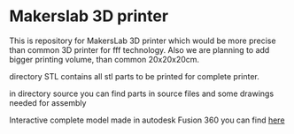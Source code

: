 # Makerslab 3D printer

This is repository for MakersLab 3D printer which would be more precise than common 3D printer for fff technology. 
Also we are planning to add bigger printing volume, than common 20x20x20cm.

directory STL contains all stl parts to be printed for complete printer.

in directory source you can find parts in source files and some drawings needed for assembly

Interactive complete model made in autodesk Fusion 360 you can find [here](http://a360.co/2cpbFDA)
